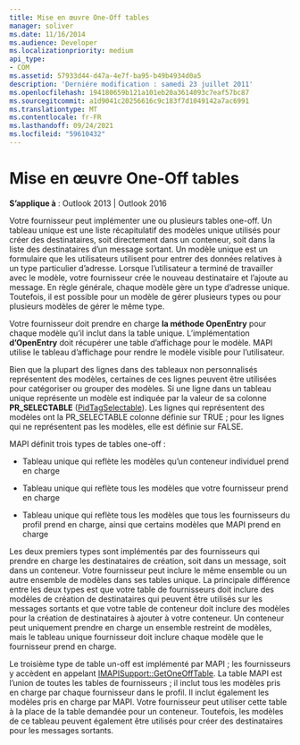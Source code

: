 ```yaml
---
title: Mise en œuvre One-Off tables
manager: soliver
ms.date: 11/16/2014
ms.audience: Developer
ms.localizationpriority: medium
api_type:
- COM
ms.assetid: 57933d44-d47a-4e7f-ba95-b49b4934d0a5
description: 'Derniére modification : samedi 23 juillet 2011'
ms.openlocfilehash: 194180659b121a101eb20a3614093c7eaf57bc87
ms.sourcegitcommit: a1d9041c20256616c9c183f7d1049142a7ac6991
ms.translationtype: MT
ms.contentlocale: fr-FR
ms.lasthandoff: 09/24/2021
ms.locfileid: "59610432"
---
```

# <a name="implementing-one-off-tables"></a>Mise en œuvre One-Off tables

**S’applique à** : Outlook 2013 | Outlook 2016 
  
Votre fournisseur peut implémenter une ou plusieurs tables one-off. Un tableau unique est une liste récapitulatif des modèles unique utilisés pour créer des destinataires, soit directement dans un conteneur, soit dans la liste des destinataires d’un message sortant. Un modèle unique est un formulaire que les utilisateurs utilisent pour entrer des données relatives à un type particulier d’adresse. Lorsque l’utilisateur a terminé de travailler avec le modèle, votre fournisseur crée le nouveau destinataire et l’ajoute au message. En règle générale, chaque modèle gère un type d’adresse unique. Toutefois, il est possible pour un modèle de gérer plusieurs types ou pour plusieurs modèles de gérer le même type. 
  
Votre fournisseur doit prendre en charge **la méthode OpenEntry** pour chaque modèle qu’il inclut dans la table unique. L’implémentation **d’OpenEntry** doit récupérer une table d’affichage pour le modèle. MAPI utilise le tableau d’affichage pour rendre le modèle visible pour l’utilisateur. 
  
Bien que la plupart des lignes dans des tableaux non personnalisés représentent des modèles, certaines de ces lignes peuvent être utilisées pour catégoriser ou grouper des modèles. Si une ligne dans un tableau unique représente un modèle est indiquée par la valeur de sa colonne **PR_SELECTABLE** ([PidTagSelectable](pidtagselectable-canonical-property.md)). Les lignes qui représentent des modèles ont la PR_SELECTABLE colonne définie sur TRUE ; pour les lignes qui ne représentent pas les modèles, elle est définie sur FALSE.
  
MAPI définit trois types de tables one-off :
  
- Tableau unique qui reflète les modèles qu’un conteneur individuel prend en charge
    
- Tableau unique qui reflète tous les modèles que votre fournisseur prend en charge 
    
- Tableau unique qui reflète tous les modèles que tous les fournisseurs du profil prend en charge, ainsi que certains modèles que MAPI prend en charge
    
Les deux premiers types sont implémentés par des fournisseurs qui prendre en charge les destinataires de création, soit dans un message, soit dans un conteneur. Votre fournisseur peut inclure le même ensemble ou un autre ensemble de modèles dans ses tables unique. La principale différence entre les deux types est que votre table de fournisseurs doit inclure des modèles de création de destinataires qui peuvent être utilisés sur les messages sortants et que votre table de conteneur doit inclure des modèles pour la création de destinataires à ajouter à votre conteneur. Un conteneur peut uniquement prendre en charge un ensemble restreint de modèles, mais le tableau unique fournisseur doit inclure chaque modèle que le fournisseur prend en charge.
  
Le troisième type de table un-off est implémenté par MAPI ; les fournisseurs y accèdent en appelant [IMAPISupport::GetOneOffTable](imapisupport-getoneofftable.md). La table MAPI est l’union de toutes les tables de fournisseurs ; il inclut tous les modèles pris en charge par chaque fournisseur dans le profil. Il inclut également les modèles pris en charge par MAPI. Votre fournisseur peut utiliser cette table à la place de la table demandée pour un conteneur. Toutefois, les modèles de ce tableau peuvent également être utilisés pour créer des destinataires pour les messages sortants.
  

